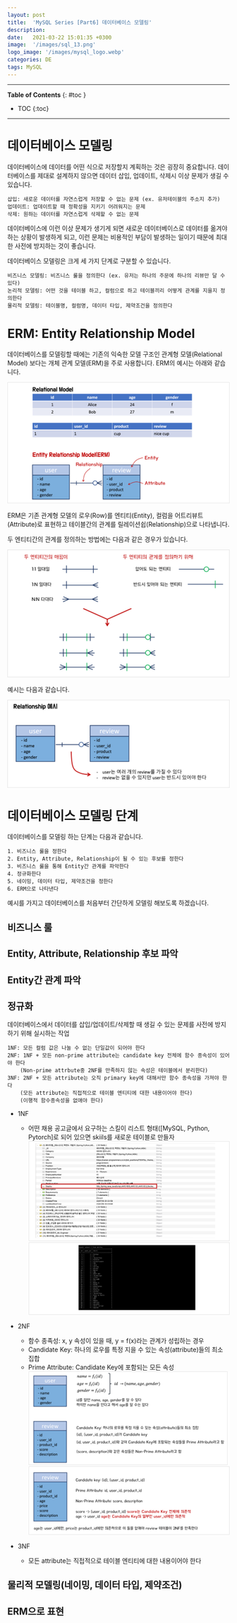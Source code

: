 ```yaml
---
layout: post
title:  'MySQL Series [Part6] 데이터베이스 모델링'
description: 
date:   2021-03-22 15:01:35 +0300
image:  '/images/sql_13.png'
logo_image: '/images/mysql_logo.webp'
categories: DE
tags: MySQL
---
```


---
**Table of Contents**
{: #toc }
*  TOC
{:toc}

---

# 데이터베이스 모델링

데이터베이스에 데이터를 어떤 식으로 저장할지 계획하는 것은 굉장히 중요합니다. 데이터베이스를 제대로 설계하지 않으면 데이터 삽입, 업데이트, 삭제시 이상 문제가 생길 수 있습니다.  

```
삽입: 새로운 데이터를 자연스럽게 저장할 수 없는 문제 (ex. 유저테이블의 주소지 추가)
업데이트: 업데이트할 때 정확성을 지키기 어려워지는 문제
삭제: 원하는 데이터를 자연스럽게 삭제할 수 없는 문제
```

데이터베이스에 이런 이상 문제가 생기게 되면 새로운 데이터베이스로 데이터를 옮겨야 하는 상황이 발생하게 되고, 이런 문제는 비용적인 부담이 발생하는 일이기 때문에 최대한 사전에 방지하는 것이 좋습니다.  

데이터베이스 모델링은 크게 세 가지 단계로 구분할 수 있습니다.  

```
비즈니스 모델링: 비즈니스 룰을 정의한다 (ex. 유저는 하나의 주문에 하나의 리뷰만 달 수 있다)
논리적 모델링: 어떤 것을 테이블 하고, 컬럼으로 하고 테이블끼리 어떻게 관계를 지을지 정의한다
물리적 모델링: 테이블명, 컬럼명, 데이터 타입, 제약조건을 정의한다
```

# ERM: Entity Relationship Model

데이터베이스를 모델링할 때에는 기존의 익숙한 모델 구조인 관계형 모델(Relational Model) 보다는 개체 관계 모델(ERM)을 주로 사용합니다. ERM의 예시는 아래와 같습니다.  

![](/images/sql_13.png)

ERM은 기존 관계형 모델의 로우(Row)를 엔티티(Entity), 컬럼을 어트리뷰트(Attribute)로 표현하고 테이블간의 관계를 릴레이션쉽(Relationship)으로 나타냅니다.  

두 엔티티간의 관계를 정의하는 방법에는 다음과 같은 경우가 있습니다.

![](/images/sql_14.png)

예시는 다음과 같습니다.  

![](/images/sql_16.png)

# 데이터베이스 모델링 단계

데이터베이스를 모델링 하는 단계는 다음과 같습니다.  

```
1. 비즈니스 룰을 정한다
2. Entity, Attribute, Relationship이 될 수 있는 후보를 정한다
3. 비즈니스 룰을 통해 Entity간 관계를 파악한다
4. 정규화한다
5. 네이밍, 데이터 타입, 제약조건을 정한다
6. ERM으로 나타낸다
```

예시를 가지고 데이터베이스를 처음부터 간단하게 모델링 해보도록 하겠습니다.  

## 비즈니스 룰

## Entity, Attribute, Relationship 후보 파악

## Entity간 관계 파악

## 정규화

데이터베이스에서 데이터를 삽입/업데이트/삭제할 때 생길 수 있는 문제를 사전에 방지하기 위해 실시하는 작업  

```
1NF: 모든 컬럼 값은 나눌 수 없는 단일값이 되어야 한다
2NF: 1NF + 모든 non-prime attribute는 candidate key 전체에 함수 종속성이 있어야 한다
    (Non-prime attrbute중 2NF를 만족하지 않는 속성은 테이블에서 분리한다)
3NF: 2NF + 모든 attribute는 오직 primary key에 대해서만 함수 종속성을 가져야 한다
    (모든 attribute는 직접적으로 테이블 엔티티에 대한 내용이어야 한다)
    (이행적 함수종속성을 없애야 한다)
```

- 1NF
  - 어떤 채용 공고글에서 요구하는 스킬이 리스트 형태([MySQL, Python, Pytorch]로 되어 있으면 skiils를 새로운 테이블로 만들자
  ![](/images/sql_43.png)
  ![](/images/sql_42.png)
- 2NF
  - 함수 종족성: x, y 속성이 있을 때, y = f(x)라는 관계가 성립하는 경우
  - Candidate Key: 하나의 로우를 특정 지을 수 있는 속성(attribute)들의 최소 집합
  - Prime Attribute: Candidate Key에 포함되는 모든 속성
  ![](/images/sql_44.png)
  ![](/images/sql_45.png)

- 3NF
  - 모든 attribute는 직접적으로 테이블 엔티티에 대한 내용이어야 한다

## 물리적 모델링(네이밍, 데이터 타입, 제약조건)

## ERM으로 표현


